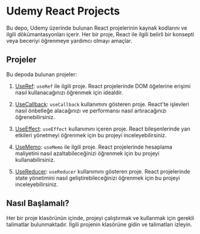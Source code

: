 # Udemy React Projects

Bu depo, Udemy üzerinde bulunan React projelerinin kaynak kodlarını ve ilgili dökümantasyonları içerir. Her bir proje, React ile ilgili belirli bir konsepti veya beceriyi öğrenmeye yardımcı olmayı amaçlar.

## Projeler

Bu depoda bulunan projeler:

1. [UseRef](/UseRef): `useRef` ile ilgili proje. React projelerinde DOM öğelerine erişimi nasıl kullanacağınızı öğrenmek için idealdir.

2. [UseCallback](/UseCallback): `useCallback` kullanımını gösteren proje. React'te işlevleri nasıl önbelleğe alacağınızı ve performansı nasıl artıracağınızı öğrenebilirsiniz.

3. [UseEffect](/UseEffect): `useEffect` kullanımını içeren proje. React bileşenlerinde yan etkileri yönetmeyi öğrenmek için bu projeyi inceleyebilirsiniz.

4. [UseMemo](/UseMemo): `useMemo` ile ilgili proje. React projelerinde hesaplama maliyetini nasıl azaltabileceğinizi öğrenmek için bu projeyi kullanabilirsiniz.

5. [UseReducer](/UseReducer): `useReducer` kullanımını gösteren proje. React projelerinde state yönetimini nasıl geliştirebileceğinizi öğrenmek için bu projeyi inceleyebilirsiniz.

## Nasıl Başlamalı?

Her bir proje klasörünün içinde, projeyi çalıştırmak ve kullanmak için gerekli talimatlar bulunmaktadır. İlgili projenin klasörüne gidin ve talimatları izleyin.
